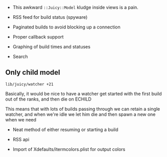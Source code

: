 * This awkward `::Juicy::Model` kludge inside views is a pain.

* RSS feed for build status (spyware)

* Paginated builds to avoid blocking up a connection

* Proper callback support

* Graphing of build times and statuses

* Search

## Only child model

`lib/juicy/watcher +21`

Basically, it would be nice to have a watcher get started with the first build
out of the ranks, and then die on ECHILD

This means that with lots of builds passing through we can retain a single
watcher, and when we're idle we let him die and then spawn a new one when we
need

* Neat method of either resuming or starting a build

* RSS api

* Import of Xdefaults/itermcolors.plist for output colors
